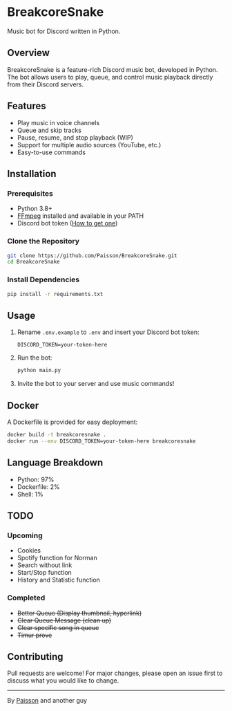 # BreakcoreSnake

Music bot for Discord written in Python.

## Overview

BreakcoreSnake is a feature-rich Discord music bot, developed in Python. The bot allows users to play, queue, and control music playback directly from their Discord servers.

## Features

- Play music in voice channels
- Queue and skip tracks
- Pause, resume, and stop playback (WIP)
- Support for multiple audio sources (YouTube, etc.)
- Easy-to-use commands

## Installation

### Prerequisites

- Python 3.8+
- [FFmpeg](https://ffmpeg.org/) installed and available in your PATH
- Discord bot token ([How to get one](https://discordpy.readthedocs.io/en/stable/discord.html))

### Clone the Repository

```bash
git clone https://github.com/Paisson/BreakcoreSnake.git
cd BreakcoreSnake
```

### Install Dependencies

```bash
pip install -r requirements.txt
```

## Usage

1. Rename `.env.example` to `.env` and insert your Discord bot token:

    ```
    DISCORD_TOKEN=your-token-here
    ```

2. Run the bot:

    ```bash
    python main.py
    ```

3. Invite the bot to your server and use music commands!

## Docker

A Dockerfile is provided for easy deployment:

```bash
docker build -t breakcoresnake .
docker run --env DISCORD_TOKEN=your-token-here breakcoresnake
```

## Language Breakdown

- Python: 97%
- Dockerfile: 2%
- Shell: 1%

## TODO

### Upcoming

- Cookies
- Spotify function for Norman
- Search without link
- Start/Stop function
- History and Statistic function

### Completed

- ~~Better Queue (Display thumbnail, hyperlink)~~
- ~~Clear Queue Message (clean up)~~
- ~~Clear specific song in queue~~
- ~~Timur prove~~

## Contributing

Pull requests are welcome! For major changes, please open an issue first to discuss what you would like to change.

---

By [Paisson](https://github.com/Paisson) and another guy
